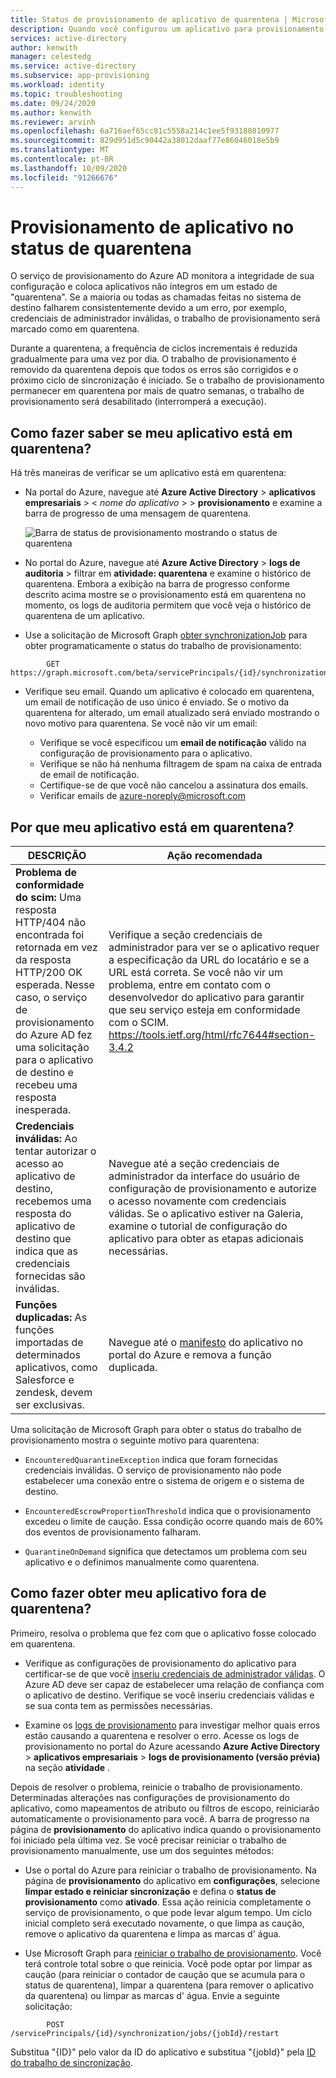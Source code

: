 ```yaml
---
title: Status de provisionamento de aplicativo de quarentena | Microsoft Docs
description: Quando você configurou um aplicativo para provisionamento automático de usuário, saiba o que é um status de provisionamento de quarentena e como limpá-lo.
services: active-directory
author: kenwith
manager: celestedg
ms.service: active-directory
ms.subservice: app-provisioning
ms.workload: identity
ms.topic: troubleshooting
ms.date: 09/24/2020
ms.author: kenwith
ms.reviewer: arvinh
ms.openlocfilehash: 6a716aef65cc81c5558a214c1ee5f93180810977
ms.sourcegitcommit: 829d951d5c90442a38012daaf77e86046018e5b9
ms.translationtype: MT
ms.contentlocale: pt-BR
ms.lasthandoff: 10/09/2020
ms.locfileid: "91266676"
---
```

# <a name="application-provisioning-in-quarantine-status"></a>Provisionamento de aplicativo no status de quarentena

O serviço de provisionamento do Azure AD monitora a integridade de sua configuração e coloca aplicativos não íntegros em um estado de "quarentena". Se a maioria ou todas as chamadas feitas no sistema de destino falharem consistentemente devido a um erro, por exemplo, credenciais de administrador inválidas, o trabalho de provisionamento será marcado como em quarentena.

Durante a quarentena, a frequência de ciclos incrementais é reduzida gradualmente para uma vez por dia. O trabalho de provisionamento é removido da quarentena depois que todos os erros são corrigidos e o próximo ciclo de sincronização é iniciado. Se o trabalho de provisionamento permanecer em quarentena por mais de quatro semanas, o trabalho de provisionamento será desabilitado (interromperá a execução).

## <a name="how-do-i-know-if-my-application-is-in-quarantine"></a>Como fazer saber se meu aplicativo está em quarentena?

Há três maneiras de verificar se um aplicativo está em quarentena:
  
- Na portal do Azure, navegue até **Azure Active Directory**  >  **aplicativos empresariais**  >  &lt; *nome do aplicativo* &gt;  >  **provisionamento** e examine a barra de progresso de uma mensagem de quarentena.   

  ![Barra de status de provisionamento mostrando o status de quarentena](./media/application-provisioning-quarantine-status/progress-bar-quarantined.png)

- No portal do Azure, navegue até **Azure Active Directory**  >  **logs de auditoria** > filtrar em **atividade: quarentena** e examine o histórico de quarentena. Embora a exibição na barra de progresso conforme descrito acima mostre se o provisionamento está em quarentena no momento, os logs de auditoria permitem que você veja o histórico de quarentena de um aplicativo. 

- Use a solicitação de Microsoft Graph [obter synchronizationJob](/graph/api/synchronization-synchronizationjob-get?tabs=http&view=graph-rest-beta) para obter programaticamente o status do trabalho de provisionamento:

```microsoft-graph
        GET https://graph.microsoft.com/beta/servicePrincipals/{id}/synchronization/jobs/{jobId}/
```

- Verifique seu email. Quando um aplicativo é colocado em quarentena, um email de notificação de uso único é enviado. Se o motivo da quarentena for alterado, um email atualizado será enviado mostrando o novo motivo para quarentena. Se você não vir um email:

  - Verifique se você especificou um **email de notificação** válido na configuração de provisionamento para o aplicativo.
  - Verifique se não há nenhuma filtragem de spam na caixa de entrada de email de notificação.
  - Certifique-se de que você não cancelou a assinatura dos emails.
  - Verificar emails de azure-noreply@microsoft.com

## <a name="why-is-my-application-in-quarantine"></a>Por que meu aplicativo está em quarentena?

|DESCRIÇÃO|Ação recomendada|
|---|---|
|**Problema de conformidade do scim:** Uma resposta HTTP/404 não encontrada foi retornada em vez da resposta HTTP/200 OK esperada. Nesse caso, o serviço de provisionamento do Azure AD fez uma solicitação para o aplicativo de destino e recebeu uma resposta inesperada.|Verifique a seção credenciais de administrador para ver se o aplicativo requer a especificação da URL do locatário e se a URL está correta. Se você não vir um problema, entre em contato com o desenvolvedor do aplicativo para garantir que seu serviço esteja em conformidade com o SCIM. https://tools.ietf.org/html/rfc7644#section-3.4.2 |
|**Credenciais inválidas:** Ao tentar autorizar o acesso ao aplicativo de destino, recebemos uma resposta do aplicativo de destino que indica que as credenciais fornecidas são inválidas.|Navegue até a seção credenciais de administrador da interface do usuário de configuração de provisionamento e autorize o acesso novamente com credenciais válidas. Se o aplicativo estiver na Galeria, examine o tutorial de configuração do aplicativo para obter as etapas adicionais necessárias.|
|**Funções duplicadas:** As funções importadas de determinados aplicativos, como Salesforce e zendesk, devem ser exclusivas. |Navegue até o [manifesto](../develop/reference-app-manifest.md) do aplicativo no portal do Azure e remova a função duplicada.|

 Uma solicitação de Microsoft Graph para obter o status do trabalho de provisionamento mostra o seguinte motivo para quarentena:

- `EncounteredQuarantineException` indica que foram fornecidas credenciais inválidas. O serviço de provisionamento não pode estabelecer uma conexão entre o sistema de origem e o sistema de destino.

- `EncounteredEscrowProportionThreshold` indica que o provisionamento excedeu o limite de caução. Essa condição ocorre quando mais de 60% dos eventos de provisionamento falharam.

- `QuarantineOnDemand` significa que detectamos um problema com seu aplicativo e o definimos manualmente como quarentena.

## <a name="how-do-i-get-my-application-out-of-quarantine"></a>Como fazer obter meu aplicativo fora de quarentena?

Primeiro, resolva o problema que fez com que o aplicativo fosse colocado em quarentena.

- Verifique as configurações de provisionamento do aplicativo para certificar-se de que você [inseriu credenciais de administrador válidas](../app-provisioning/configure-automatic-user-provisioning-portal.md#configuring-automatic-user-account-provisioning). O Azure AD deve ser capaz de estabelecer uma relação de confiança com o aplicativo de destino. Verifique se você inseriu credenciais válidas e se sua conta tem as permissões necessárias.

- Examine os [logs de provisionamento](../reports-monitoring/concept-provisioning-logs.md) para investigar melhor quais erros estão causando a quarentena e resolver o erro. Acesse os logs de provisionamento no portal do Azure acessando **Azure Active Directory** &gt; **aplicativos empresariais** &gt; **logs de provisionamento (versão prévia)** na seção **atividade** .

Depois de resolver o problema, reinicie o trabalho de provisionamento. Determinadas alterações nas configurações de provisionamento do aplicativo, como mapeamentos de atributo ou filtros de escopo, reiniciarão automaticamente o provisionamento para você. A barra de progresso na página de **provisionamento** do aplicativo indica quando o provisionamento foi iniciado pela última vez. Se você precisar reiniciar o trabalho de provisionamento manualmente, use um dos seguintes métodos:  

- Use o portal do Azure para reiniciar o trabalho de provisionamento. Na página de **provisionamento** do aplicativo em **configurações**, selecione **limpar estado e reiniciar sincronização** e defina o **status de provisionamento** como **ativado**. Essa ação reinicia completamente o serviço de provisionamento, o que pode levar algum tempo. Um ciclo inicial completo será executado novamente, o que limpa as caução, remove o aplicativo da quarentena e limpa as marcas d' água.

- Use Microsoft Graph para [reiniciar o trabalho de provisionamento](/graph/api/synchronization-synchronizationjob-restart?tabs=http&view=graph-rest-beta). Você terá controle total sobre o que reinicia. Você pode optar por limpar as caução (para reiniciar o contador de caução que se acumula para o status de quarentena), limpar a quarentena (para remover o aplicativo da quarentena) ou limpar as marcas d' água. Envie a seguinte solicitação:
 
```microsoft-graph
        POST /servicePrincipals/{id}/synchronization/jobs/{jobId}/restart
```

Substitua "{ID}" pelo valor da ID do aplicativo e substitua "{jobId}" pela [ID do trabalho de sincronização](/graph/api/resources/synchronization-configure-with-directory-extension-attributes?tabs=http&view=graph-rest-beta#list-synchronization-jobs-in-the-context-of-the-service-principal).
